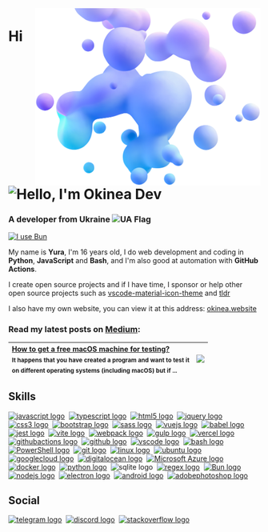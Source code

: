 <img align="right" width="450" src="assets/bubbles.webp">

# Hi <img align="bottom" src="https://raw.githubusercontent.com/okineadev/okineadev-website/main/emojis/hello.webp" alt="Hello" width="28">, I'm Okinea Dev
<h3>A developer from Ukraine <img align="top" src="https://raw.githubusercontent.com/okineadev/okineadev-website/main/emojis/ua-flag.webp" alt="UA Flag" height="24"></h3>

[![I use Bun](https://img.shields.io/badge/-I_use_Bun-%23fbf0df?logo=Bun&logoColor=%23fbf0df&labelColor=black)](https://bun.sh)

My name is **Yura**, I'm 16 years old, I do web development and coding in **Python**, **JavaScript** and **Bash**, and I'm also good at automation with **GitHub Actions**.

I create open source projects and if I have time, I sponsor or help other open source projects such as [vscode-material-icon-theme](https://github.com/material-extensions/vscode-material-icon-theme) and [tldr](https://github.com/tldr-pages/tldr)

I also have my own website, you can view it at this address: [okinea.website](https://okinea.website/)

### Read my latest posts on [**Medium**](https://okineadev.medium.com/):

| [**How to get a free macOS machine for testing?**](https://okineadev.medium.com/how-to-get-a-free-macos-machine-for-testing-b2f6c72415fd) <br> <sub>It happens that you have created a program and want to test it <br> on different operating systems (including macOS) but if ...</sub> | [<img src="https://miro.medium.com/v2/resize:fit:1400/format:webp/0*Q2Fal4qTIXomyZTI" height="90">](https://okineadev.medium.com/how-to-get-a-free-macos-machine-for-testing-b2f6c72415fd) |
| :-- | :-: |

## Skills

<div align="left">
  <a href="https://developer.mozilla.org/en-US/docs/Web/JavaScript"><img src="https://skillicons.dev/icons?i=js" height="40" alt="javascript logo" /></a>&nbsp;
  <a href="https://www.typescriptlang.org/"><img src="https://skillicons.dev/icons?i=ts" height="40" alt="typescript logo"  /></a>&nbsp;
  <a href="https://developer.mozilla.org/docs/Web/HTML"><img src="https://skillicons.dev/icons?i=html" height="40" alt="html5 logo"  /></a>&nbsp;
  <a href="https://jquery.com/"><img src="https://skillicons.dev/icons?i=jquery" height="40" alt="jquery logo"  /></a>&nbsp;
  <a href="https://developer.mozilla.org/docs/Web/CSS"><img src="https://skillicons.dev/icons?i=css" height="40" alt="css3 logo"  /></a>&nbsp;
  <a href="https://getbootstrap.com/"><img src="https://skillicons.dev/icons?i=bootstrap" height="40" alt="bootstrap logo"  /></a>&nbsp;
  <a href="https://sass-lang.com/"><img src="https://skillicons.dev/icons?i=sass" height="40" alt="sass logo"  /></a>&nbsp;
  <a href="https://vuejs.org/"><img src="https://skillicons.dev/icons?i=vue" height="40" alt="vuejs logo"  /></a>&nbsp;
  <a href="https://babeljs.io/"><img src="https://skillicons.dev/icons?i=babel" height="40" alt="babel logo"  /></a>&nbsp;
  <a href="https://jestjs.io/"><img src="https://skillicons.dev/icons?i=jest" height="40" alt="jest logo"  /></a>&nbsp;
  <a href="https://vitejs.dev/"><img src="https://skillicons.dev/icons?i=vite" height="40" alt="vite logo"  /></a>&nbsp;
  <a href="https://webpack.js.org/"><img src="https://skillicons.dev/icons?i=webpack" height="40" alt="webpack logo"  /></a>&nbsp;
  <a href="https://gulpjs.com/"><img src="https://skillicons.dev/icons?i=gulp" height="40" alt="gulp logo"  /></a>&nbsp;
  <a href="https://vercel.com/"><img src="https://skillicons.dev/icons?i=vercel" height="40" alt="vercel logo"  /></a>&nbsp;
  <a href="https://github.com/features/actions"><img src="https://skillicons.dev/icons?i=githubactions" height="40" alt="githubactions logo"  /></a>&nbsp;
  <a href="https://github.com/"><img src="https://skillicons.dev/icons?i=github" height="40" alt="github logo"  /></a>&nbsp;
  <a href="https://code.visualstudio.com/"><img src="https://skillicons.dev/icons?i=vscode" height="40" alt="vscode logo"  /></a>&nbsp;
  <a href="https://wikipedia.org/wiki/Bash"><img src="https://skillicons.dev/icons?i=bash" height="40" alt="bash logo"  /></a>&nbsp;
  <a href="https://learn.microsoft.com/powershell/"><img src="https://skillicons.dev/icons?i=powershell" height="40" alt="PowerShell logo"  /></a>&nbsp;
  <a href="https://git-scm.com/"><img src="https://skillicons.dev/icons?i=git" height="40" alt="git logo"  /></a>&nbsp;
  <a href="https://wikipedia.org/wiki/Linux"><img src="https://skillicons.dev/icons?i=linux" height="40" alt="linux logo"  /></a>&nbsp;
  <a href="https://ubuntu.com/"><img src="https://skillicons.dev/icons?i=ubuntu" height="40" alt="ubuntu logo"  /></a>&nbsp;
  <a href="https://cloud.google.com/"><img src="https://skillicons.dev/icons?i=gcp" height="40" alt="googlecloud logo"  /></a>&nbsp;
  <a href="https://www.digitalocean.com/"><img src="https://cdn.simpleicons.org/digitalocean/0080FF" height="40" alt="digitalocean logo"  /></a>&nbsp;
  <a href="https://azure.microsoft.com"><img src="https://skillicons.dev/icons?i=azure" height="40" alt="Microsoft Azure logo"  /></a>
  <a href="https://www.docker.com/"><img src="https://skillicons.dev/icons?i=docker" height="40" alt="docker logo"  /></a>&nbsp;
  <a href="https://www.python.org/"><img src="https://skillicons.dev/icons?i=py" height="40" alt="python logo"  /></a>&nbsp;
  <img src="https://skillicons.dev/icons?i=sqlite" height="40" alt="sqlite logo">&nbsp;
  <a href="https://docs.python.org/3/library/re.html"><img src="https://skillicons.dev/icons?i=regex" height="40" alt="regex logo"  /></a>&nbsp;
  <a href="https://bun.sh/"><img src="https://skillicons.dev/icons?i=bun" width="40" alt="Bun logo"></a>&nbsp;
  <a href="https://nodejs.org/"><img src="https://skillicons.dev/icons?i=nodejs" height="40" alt="nodejs logo"  /></a>&nbsp;
  <a href="https://www.electronjs.org/"><img src="https://skillicons.dev/icons?i=electron" height="40" alt="electron logo"  /></a>&nbsp;
  <a href="https://developer.android.com/"><img src="https://cdn.simpleicons.org/android/3DDC84" height="40" alt="android logo"  /></a>&nbsp;
  <a href="https://www.adobe.com/products/photoshop.html"><img src="https://skillicons.dev/icons?i=ps" height="40" alt="adobephotoshop logo"  /></a>&nbsp;
</div>

## Social

<div align="left">
  <a href="https://t.me/okinea"><img src="https://raw.githubusercontent.com/maurodesouza/profile-readme-generator/master/src/assets/icons/social/telegram/default.svg" height="40" alt="telegram logo"  /></a>&nbsp;
  <a href="https://discordapp.com/users/okineadev"><img src="https://skillicons.dev/icons?i=discord" height="40" alt="discord logo"  /></a>&nbsp;
  <a href="https://stackoverflow.com/users/21165921/simpledev"><img src="https://skillicons.dev/icons?i=stackoverflow" height="40" alt="stackoverflow logo"  /></a>
</div>
